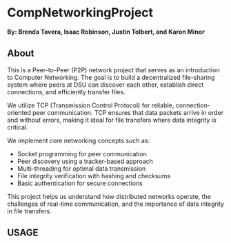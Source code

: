 # CompNetworkingProject
**By: Brenda Tavera, Isaac Robinson, Justin Tolbert, and Karon Minor**



## About 

This is a Peer-to-Peer (P2P) network project that serves as an introduction to Computer Networking. The goal is to build a decentralized file-sharing system where peers at DSU can discover each other, establish direct connections, and efficiently transfer files.

We utilize TCP (Transmission Control Protocol) for reliable, connection-oriented peer communication. TCP ensures that data packets arrive in order and without errors, making it ideal for file transfers where data integrity is critical.

We implement core networking concepts such as:

- Socket programming for peer communication
- Peer discovery using a tracker-based approach
- Multi-threading for optimal data transmission
- File integrity verification with hashing and checksums
- Basic authentication for secure connections

This project helps us understand how distributed networks operate, the challenges of real-time communication, and the importance of data integrity in file transfers.

## USAGE